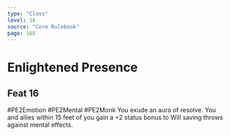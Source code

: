 ```yaml
---
type: "Class"
level: 16
source: "Core Rulebook"
page: 165
---
```

# Enlightened Presence
## Feat 16
#PE2Emotion #PE2Mental #PE2Monk
You exude an aura of resolve. You and allies within 15 feet of you gain a +2 status bonus to Will saving throws against mental effects.